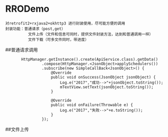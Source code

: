 # RRODemo

    对retrofit2+rxjava2+okhttp3 进行封装使用，尽可能方便的调用
    封装功能：普通请求（post,get）
              文件上传（文件和信息可同时，提供文件封装方法，达到和普通调用一样）
              文件下载（可多文件同时，带进度）


##普通请求调用

           HttpManager.getInstance().create(ApiService.class).getData()
                    .compose(HttpManager.<JsonObject>applySchedulers())
                    .subscribe(new SimpleCallBack<JsonObject>() {
                        @Override
                        public void onSuccess(JsonObject jsonObject) {
                            Log.e("2017","成功-->"+jsonObject.toString());
                            mTextView.setText(jsonObject.toString());
                        }

                        @Override
                        public void onFailure(Throwable e) {
                            Log.e("2017","失败-->"+e.toString());
                        }
                    });


##文件上传

